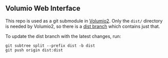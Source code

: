 ## Volumio Web Interface

This repo is used as a git submodule in [Volumio2](https://github.com/volumio/Volumio2).
Only the `dist/` directory is needed by Volumio2, so there is a [dist branch](https://github.com/volumio/Volumio2-UI/tree/dist) which contains just that.

To update the dist branch with the latest changes, run:

```shell
git subtree split --prefix dist -b dist
git push origin dist:dist
```
